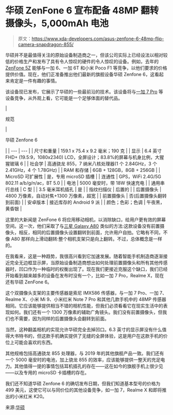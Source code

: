 # 华硕 ZenFone 6 宣布配备 48MP 翻转摄像头，5,000mAh 电池

> 原文：<https://www.xda-developers.com/asus-zenfone-6-48mp-flip-camera-snapdragon-855/>

华硕并不是最值得关注的原始设备制造商之一，但该公司实际上已经设法以相对较低的价格生产和发布了具有令人惊叹的硬件的令人惊叹的设备。例如，去年的 [ZenFone 5Z](https://www.xda-developers.com/asus-zenfone-5zs-android-pie-update-begins-rolling-out-in-taiwan/) 能够与一加 6、一加 6T 和小米 Poco F1 等竞争，以他们要求的价格提供价值。现在，他们正准备推出他们最新的旗舰设备华硕 Zenfone 6，这看起来肯定是一件有趣的事情。

该设备现已发布，它展示了华硕的一些最前沿的技术。该设备将与[一加 7 Pro](https://www.xda-developers.com/the-oneplus-7-pro-is-here-with-a-90hz-qhd-display-snapdragon-855-and-up-to-12gb-of-ram/) 等设备竞争，从外观上看，它可能是一个足够体面的替代品。

| 

规范

 | 

华硕 Zenfone 6

 |
| --- | --- |
| 尺寸和重量 | 159.1 x 75.4 x 9.2 毫米；190 克 |
| 显示 | 6.4 英寸 FHD+ (19.5:9，1080x2340) LCD，全屏设计；83.8%的屏幕与机身比例，大猩猩玻璃 6 |
| 社会学 | 高通骁龙 855，7 纳米八核处理器(1 个 2.84GHz，3 个 2.41GHz，4 个 1.78GHz) |
| RAM 和存储 | 6GB + 128GB，8GB + 256GB |
| MicroSD 可扩展性 | 是，专用 microSD 插槽 |
| 连通性 | GPS，WiFi 2.4G/5G 802.11 a/b/g/n/ac，BT 5.0 |
| 电池 | 5000 毫安时，带 18W 快速充电 |
| 通用串行总线 | C 型 |
| 3.5 毫米耳机插孔 | 是 |
| 指纹扫描仪 | 后置的 |
| 后置摄像头 | 4800 万像素，自动对焦+1300 万像素，超宽 |
| 前置摄像头 | 否(后置摄像头翻转到前面) |
| 安卓版本 | 接近库存的 Android 9 派 |
| 颜色；色彩；色调 | 午夜黑，黄昏银 |

这里的大新闻是 ZenFone 6 将应用移动相机，以消除缺口，给用户更有效的屏幕空间。这一次，他们采取了与[三星 Galaxy A80](https://www.xda-developers.com/samsung-galaxy-a80-rotating-camera/) 类似的方法:这款设备没有前置摄像头，相反，相同的后置摄像头设置翻转到前面，允许用户自拍。它略有不同，不像 A80 那样向上滑动翻转:整个相机支架只是向上翻转。不过，总体概念是一样的。

在我看来，这是一种趋势，我很高兴看到它加速发展。随着智能手机制造商逐渐接近完全无边框显示屏，当原始设备制造商想出如何处理前置摄像头和所有其他传感器时，凹口作为一种临时的权衡出现了。现在我们更接近克服这个缺口，我们已经开始看到越来越多的设备在发布时没有一个，比如一加 7 Pro，Realme X，现在还有华硕 ZenFone 6。

这个双摄像头支架的主要传感器是索尼 IMX586 传感器，与一加 7 Pro、一加 7、Realme X、小米 Mi 9、小米红米 Note 7 Pro 和其他几款手机中的 48MP 传感器相同。它应该能够提供相当不错的相机性能，但我们必须看看它在现实生活中的表现如何。我们还有一个 1300 万像素的辅助广角镜头。我们没有前置摄像头，但我们也不需要，因为同样的后置摄像头会翻转到前面。

当然，这种翻盖相机的实现允许华硕完全去掉凹口。6.3 英寸的显示屏没有什么值得大书特书的，但这款手机确实提供了无缝的全屏体验，这是用户在这款手机的价位上可能会喜欢的东西。

其他规格包括高通骁龙 855 处理器，与 2019 年的其他旗舰产品一致。我们还有一个 5000 毫安时的电池，加上骁龙 855 的效率，应该能够提供一整天的充足电力。其他值得一提的事情包括耳机插孔的存在——这在如今的旗舰手机上很少见——以及专用的 microSD 卡插槽的存在。

我们还不知道华硕 Zenfone 6 的确切发布日期，但我们知道基本型号的价格为 499 美元，这使它可以与同价位的其他设备竞争，如一加 7，Realme X 和即将推出的小米红米 K20。

来源:[华硕](https://www.asus.com/event/zenfone6/)